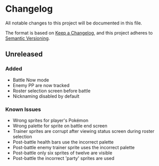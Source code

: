 # Changelog
All notable changes to this project will be documented in this file.

The format is based on [Keep a Changelog](https://keepachangelog.com/en/1.0.0/),
and this project adheres to [Semantic Versioning](https://semver.org/spec/v2.0.0.html).


## Unreleased
### Added
- Battle Now mode
- Enemy PP are now tracked
- Roster selection screen before battle
- Nicknaming disabled by default

### Known Issues
- Wrong sprites for player's Pokémon
- Wrong palette for sprite on battle end screen
- Trainer sprites are corrupt after viewing status screen during roster selection
- Post-battle health bars use the incorrect palette
- Post-battle enemy trainer sprite uses the incorrect palette
- Post-battle only six sprites of twelve are visible
- Post-battle the incorrect 'party' sprites are used
